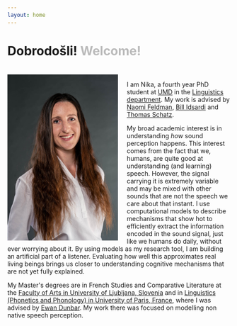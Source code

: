 ```yaml
---
layout: home
---
```



<h1 class="post-title">Dobrodošli! <font color='#bababa'>Welcome!</font>
</h1>
<br>

<img img style="padding: 0px 20px 0px 0px;" align="left" width="250" src="nika.jpg"> 


I am Nika, a fourth year PhD student at [UMD](https://umd.edu/) in the [Linguistics department](https://ling.umd.edu/). My work is advised by [Naomi Feldman](http://users.umiacs.umd.edu/~nhf/), [Bill Idsardi](https://idsardi.wordpress.com/) and [Thomas Schatz](https://thomas.schatz.cogserver.net/). 
<br>

My broad academic interest is in understanding *how* sound perception happens. This interest comes from the fact that we, humans, are quite good at understanding (and learning) speech. However, the signal carrying it is extremely variable and may be mixed with other sounds that are not the speech we care about that instant. I use computational models to describe mechanisms that show hot to efficiently extract the information encoded in the sound signal, just like we humans do daily, without ever worrying about it. By using models as my research tool, I am building an artificial part of a listener. Evaluating how well this approximates real living beings brings us closer to understanding cognitive mechanisms that are not yet fully explained.
<br>

My Master's degrees are in French Studies and Comparative Literature at the [Faculty of Arts in University of Ljubljana, Slovenia](http://www.linguist.univ-paris-diderot.fr/) and in [Linguistics (Phonetics and Phonology) in University of Paris, France](http://www.linguist.univ-paris-diderot.fr/), where I was advised by [Ewan Dunbar](http://www.linguist.univ-paris-diderot.fr/~edunbar/). My work there was focused on modelling non native speech perception.